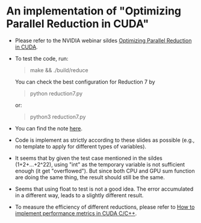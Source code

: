 # An implementation of "Optimizing Parallel Reduction in CUDA"

- Please refer to the NVIDIA webinar sildes [Optimizing Parallel Reduction in CUDA](https://developer.download.nvidia.com/assets/cuda/files/reduction.pdf).

- To test the code, run:
    > make && ./build/reduce

    You can check the best configuration for Reduction 7 by 
    > python reduction7.py

    or:
    > python3 reduction7.py
    
- You can find the note [here](https://htmlpreview.github.io/?https://github.com/zhyma/parallel_reduction/blob/master/note.html).

- Code is implement as strictly according to these slides as possible (e.g., no template to apply for different types of variables).

- It seems that by given the test case mentioned in the sildes (1+2+...+2^22), using "int" as the temporary variable is not sufficient enough (it get "overflowed"). But since both CPU and GPU sum function are doing the same thing, the result should still be the same.

- Seems that using float to test is not a good idea. The error accumulated in a different way, leads to a slightly different result.

- To measure the efficiency of different reductions, please refer to [How to implement performance metrics in CUDA C/C++](https://developer.nvidia.com/blog/how-implement-performance-metrics-cuda-cc/).
